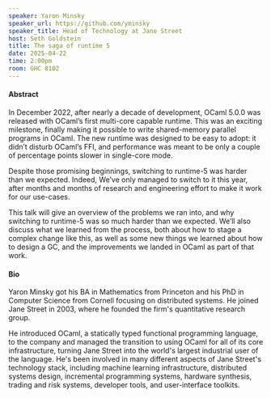 ```yaml
---
speaker: Yaron Minsky
speaker_url: https://github.com/yminsky
speaker_title: Head of Technology at Jane Street
host: Seth Goldstein
title: The saga of runtime 5
date: 2025-04-22
time: 2:00pm
room: GHC 8102
---
```


#### Abstract
In December 2022, after nearly a decade of development, OCaml 5.0.0
was released with OCaml’s first multi-core capable runtime. This was
an exciting milestone, finally making it possible to write
shared-memory parallel programs in OCaml. The new runtime was designed
to be easy to adopt: it didn’t disturb OCaml’s FFI, and performance
was meant to be only a couple of percentage points slower in
single-core mode.

Despite those promising beginnings, switching to runtime-5 was harder
than we expected. Indeed, We’ve only managed to switch to it this
year, after months and months of research and engineering effort to
make it work for our use-cases.

This talk will give an overview of the problems we ran into, and why
switching to runtime-5 was so much harder than we expected. We’ll also
discuss what we learned from the process, both about how to stage a
complex change like this, as well as some new things we learned about
how to design a GC, and the improvements we landed in OCaml as part of
that work.

#### Bio
Yaron Minsky got his BA in Mathematics from Princeton and his PhD in
Computer Science from Cornell focusing on distributed systems. He
joined Jane Street in 2003, where he founded the firm's quantitative
research group.

He introduced OCaml, a statically typed functional programming
language, to the company and managed the transition to using OCaml for
all of its core infrastructure, turning Jane Street into the world's
largest industrial user of the language.  He's been involved in many
different aspects of Jane Street's technology stack, including machine
learning infrastructure, distributed systems design, incremental
programming systems, hardware synthesis,  trading and risk systems,
developer tools, and user-interface toolkits.
